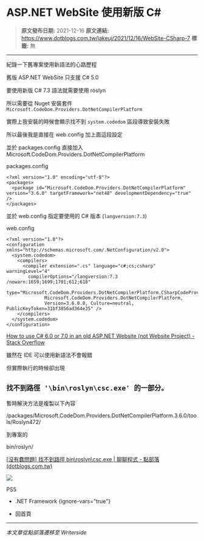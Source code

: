 # ASP.NET WebSite 使用新版 C#

> **原文發布日期:** 2021-12-16
> **原文連結:** https://www.dotblogs.com.tw/jakeuj/2021/12/16/WebSite-CSharp-7
> **標籤:** 無

---

紀錄一下舊專案使用新語法的心路歷程

舊版 ASP.NET WebSite 只支援 C# 5.0

要使用新版 C# 7.3 語法就需要使用 roslyn

所以需要從 Nuget 安裝套件 `Microsoft.CodeDom.Providers.DotNetCompilerPlatform`

實際上我安裝的時候會顯示找不到 `system.codedom` 區段導致安裝失敗

所以最後我是直接在 web.config 加上面這段設定

並於 packages.config 直接加入 Microsoft.CodeDom.Providers.DotNetCompilerPlatform

packages.config

```
<?xml version="1.0" encoding="utf-8"?>
<packages>
  <package id="Microsoft.CodeDom.Providers.DotNetCompilerPlatform" version="3.6.0" targetFramework="net48" developmentDependency="true" />
</packages>
```

並於 web.config 指定要使用的 C# 版本 (`langversion:7.3`)

web.config

```
<?xml version="1.0"?>
<configuration xmlns="http://schemas.microsoft.com/.NetConfiguration/v2.0">
  <system.codedom>
    <compilers>
      <compiler extension=".cs" language="c#;cs;csharp" warningLevel="4"
        compilerOptions="/langversion:7.3 /nowarn:1659;1699;1701;612;618"
        type="Microsoft.CodeDom.Providers.DotNetCompilerPlatform.CSharpCodeProvider,
              Microsoft.CodeDom.Providers.DotNetCompilerPlatform,
              Version=3.6.0.0, Culture=neutral, PublicKeyToken=31bf3856ad364e35" />
    </compilers>
  </system.codedom>
</configuration>
```

[How to use C# 6.0 or 7.0 in an old ASP.NET Website (not Website Project) - Stack Overflow](https://stackoverflow.com/questions/56130824/how-to-use-c-sharp-6-0-or-7-0-in-an-old-asp-net-website-not-website-project)

雖然在 IDE 可以使用新語法不會報錯

但實際執行的時候卻出現

## `找不到路徑 '\bin\roslyn\csc.exe' 的一部分。`

暫時解決方法是複製以下內容

/packages/Microsoft.CodeDom.Providers.DotNetCompilerPlatform.3.6.0/tools/Roslyn472/

到專案的

bin/roslyn/

[[沒有蠢問題] 找不到路徑 bin\roslyn\csc.exe | 聊聊程式 - 點部落 (dotblogs.com.tw)](https://dotblogs.com.tw/initials/2021/02/11/144248)

![](https://card.psnprofiles.com/1/jakeuj.png)

PS5

* .NET Framework
{ignore-vars="true"}

* 回首頁

---

*本文章從點部落遷移至 Writerside*
